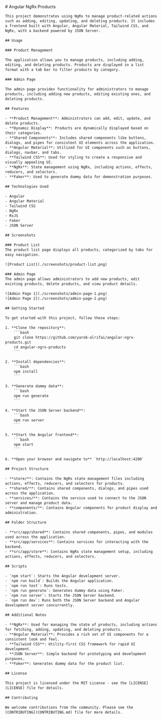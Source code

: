 <!DOCTYPE html>
<html lang="en">
<head>
    <meta charset="UTF-8">
    <meta name="viewport" content="width=device-width, initial-scale=1.0">
    <meta name="description" content="This project demonstrates using NgRx to manage product-related actions such as adding, editing, updating, and deleting products. It includes a frontend built with Angular, Angular Material, Tailwind CSS, and NgRx, with a backend powered by JSON Server.">
    <meta name="keywords" content="Angular, NgRx, Angular Material, Tailwind CSS, JSON Server, CRUD, Product Management">
    <title>Angular NgRx Products</title>
</head>
<body>
    # Angular NgRx Products

    This project demonstrates using NgRx to manage product-related actions such as adding, editing, updating, and deleting products. It includes a frontend built with Angular, Angular Material, Tailwind CSS, and NgRx, with a backend powered by JSON Server.

    ## Usage

    ### Product Management

    The application allows you to manage products, including adding, editing, and deleting products. Products are displayed in a list format with a tab bar to filter products by category.

    ### Admin Page

    The admin page provides functionality for administrators to manage products, including adding new products, editing existing ones, and deleting products.

    ## Features

    - **Product Management**: Administrators can add, edit, update, and delete products.
    - **Dynamic Display**: Products are dynamically displayed based on their categories.
    - **Shared Components**: Includes shared components like buttons, dialogs, and pipes for consistent UI elements across the application.
    - **Angular Material**: Utilized for UI components such as buttons, dialogs, navbar, and tabs.
    - **Tailwind CSS**: Used for styling to create a responsive and visually appealing UI.
    - **NgRx**: State management using NgRx, including actions, effects, reducers, and selectors.
    - **Faker**: Used to generate dummy data for demonstration purposes.

    ## Technologies Used

    - Angular
    - Angular Material
    - Tailwind CSS
    - NgRx
    - RxJS
    - Faker
    - JSON Server

    ## Screenshots

    ### Product List
    The product list page displays all products, categorized by tabs for easy navigation.

    ![Product List](./screenshots/product-list.png)

    ### Admin Page
    The admin page allows administrators to add new products, edit existing products, delete products, and view product details.

    ![Admin Page 1](./screenshots/admin-page-1.png)
    ![Admin Page 2](./screenshots/admin-page-2.png)

    ## Getting Started

    To get started with this project, follow these steps:

    1. **Clone the repository**:
        ```bash
        git clone https://github.com/yarob-alrifai/angular-ngrx-products.git
        cd angular-ngrx-products
        ```

    2. **Install dependencies**:
        ```bash
        npm install
        ```

    3. **Generate dummy data**:
        ```bash
        npm run generate
        ```

    4. **Start the JSON Server backend**:
        ```bash
        npm run server
        ```

    5. **Start the Angular frontend**:
        ```bash
        npm start
        ```

    6. **Open your browser and navigate to** `http://localhost:4200`

    ## Project Structure

    - **store/**: Contains the NgRx state management files including actions, effects, reducers, and selectors for products.
    - **shared/**: Contains shared components, dialogs, and pipes used across the application.
    - **services/**: Contains the service used to connect to the JSON server and manage product data.
    - **components/**: Contains Angular components for product display and administration.

    ## Folder Structure

    - **src/app/shared**: Contains shared components, pipes, and modules used across the application.
    - **src/app/services**: Contains services for interacting with the backend.
    - **src/app/store**: Contains NgRx state management setup, including actions, effects, reducers, and selectors.

    ## Scripts

    - `npm start`: Starts the Angular development server.
    - `npm run build`: Builds the Angular application.
    - `npm run test`: Runs tests.
    - `npm run generate`: Generates dummy data using Faker.
    - `npm run server`: Starts the JSON Server backend.
    - `npm run dev`: Runs both the JSON Server backend and Angular development server concurrently.

    ## Additional Notes

    - **NgRx**: Used for managing the state of products, including actions for fetching, adding, updating, and deleting products.
    - **Angular Material**: Provides a rich set of UI components for a consistent look and feel.
    - **Tailwind CSS**: Utility-first CSS framework for rapid UI development.
    - **JSON Server**: Simple backend for prototyping and development purposes.
    - **Faker**: Generates dummy data for the product list.

    ## License

    This project is licensed under the MIT License - see the [LICENSE](LICENSE) file for details.

    ## Contributing

    We welcome contributions from the community. Please see the [CONTRIBUTING](CONTRIBUTING.md) file for more details.

   
